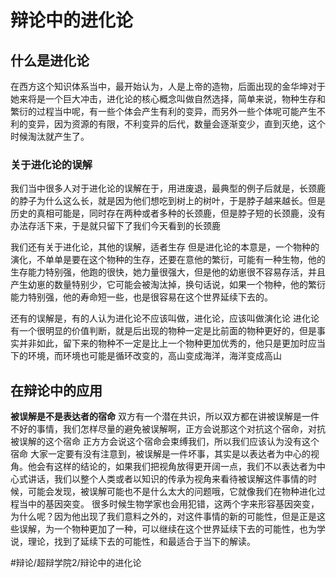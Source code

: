 # 辩论中的进化论
## 什么是进化论
在西方这个知识体系当中，最开始认为，人是上帝的造物，后面出现的金华坤对于她来将是一个巨大冲击，进化论的核心概念叫做自然选择，简单来说，物种生存和繁衍的过程当中呢，有一些个体会产生有利的变异，而另外一些个体呢可能产生不利的变异，因为资源的有限，不利变异的后代，数量会逐渐变少，直到灭绝，这个时候淘汰就产生了。
### 关于进化论的误解
我们当中很多人对于进化论的误解在于，用进废退，最典型的例子后就是，长颈鹿的脖子为什么这么长，就是因为他们想吃到树上的树叶，于是脖子越来越长。但是历史的真相可能是，同时存在两种或者多种的长颈鹿，但是脖子短的长颈鹿，没有办法存活下来，于是就只留下了我们今天看到的长颈鹿

我们还有关于进化论，其他的误解，适者生存
但是进化论的本意是，一个物种的演化，不单单是要在这个物种的生存，还要在意他的繁衍，可能有一种生物，他的生存能力特别强，他跑的很快，她力量很强大，但是他的幼崽很不容易存活，并且产生幼崽的数量特别少，它可能会被淘汰掉，换句话说，如果一个物种，他的繁衍能力特别强，他的寿命短一些，也是很容易在这个世界延续下去的。

还有的误解是，有的人认为进化论不应该叫做，进化论，应该叫做演化论
进化论有一个很明显的价值判断，就是后出现的物种一定是比前面的物种更好的，但是事实并非如此，留下来的物种不一定是比上一个物种更加优秀的，他只是更加时应当下的环境，而环境也可能是循环改变的，高山变成海洋，海洋变成高山

## 在辩论中的应用
**被误解是不是表达者的宿命**
双方有一个潜在共识，所以双方都在讲被误解是一件不好的事情，我们怎样尽量的避免被误解啊，正方会说那这个对抗这个宿命，对抗被误解的这个宿命
正方方会说这个宿命会束缚我们，所以我们应该认为没有这个宿命
大家一定要有没有注意到，被误解是一件坏事，其实是以表达者为中心的视角。他会有这样的结论的，如果我们把视角放得更开阔一点，我们不以表达者为中心式讲话，我们以整个人类或者以知识的传承为视角来看待被误解这件事情的时候，可能会发现，被误解可能也不是什么太大的问题哦，它就像我们在物种进化过程当中的基因突变。
很多时候生物学家也会用犯错，这两个字来形容基因突变，为什么呢？因为他出现了我们意料之外的，对这件事情的新的可能性，但是正是这些误解，为一个物种更加了一种，可以继续在这个世界延续下去的可能性，也为学说，理论，找到了延续下去的可能性，和最适合于当下的解读。



















#辩论/超辩学院2/辩论中的进化论